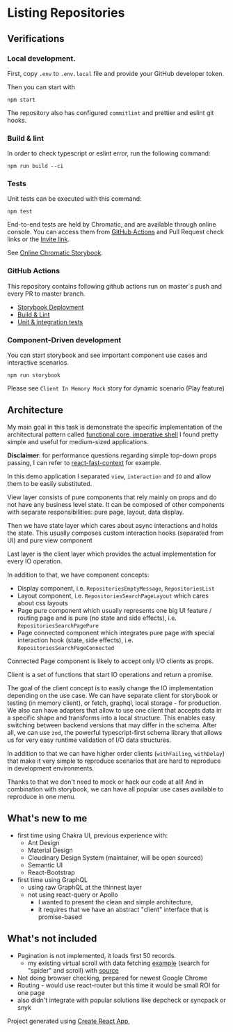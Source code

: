 # Listing Repositories

## Verifications

### Local development.

First, copy `.env` to `.env.local` file and provide your GitHub developer token.

Then you can start with

```shell
npm start
```

The repository also has configured `commitlint` and prettier and eslint git hooks.

### Build & lint

In order to check typescript or eslint error, run the following command:

```shell
npm run build --ci
```

### Tests

Unit tests can be executed with this command:

```shell
npm test
```

End-to-end tests are held by Chromatic, and are available through online console.
You can access them from [GitHub Actions](https://github.com/adamborowski/react-arch-demo/actions)
and Pull Request check links or the [Invite link](https://www.chromatic.com/start?inviteToken=c1f1799677414c5ea8c88c4a7fe6e323&appId=63bc6c85068cfb74e4b8240d).

See [Online Chromatic Storybook](https://www.chromatic.com/library?appId=63bc6c85068cfb74e4b8240d&branch=master).

### GitHub Actions

This repository contains following github actions run on master`s push and every PR to master branch.

- [Storybook Deployment](https://github.com/adamborowski/react-arch-demo/actions/workflows/chromatic.yml)
- [Build & Lint](https://github.com/adamborowski/react-arch-demo/actions/workflows/build.yml)
- [Unit & integration tests](https://github.com/adamborowski/react-arch-demo/actions/workflows/test.yml)

### Component-Driven development

You can start storybook and see important component use cases and interactive scenarios.

```shell
npm run storybook
```

Please see `Client In Memory Mock` story for dynamic scenario (Play feature)

## Architecture

My main goal in this task is demonstrate the specific implementation of the architectural
pattern called [functional core, imperative shell](https://kennethlange.com/functional-core-imperative-shell/)
I found pretty simple and useful for medium-sized applications.

**Disclaimer**: for performance questions regarding simple top-down props passing, I can refer to [react-fast-context](https://github.com/adamborowski/passionware/tree/master/packages/react-fast-context) for example.

In this demo application I separated `view`, `interaction` and `IO` and allow them to be easily substituted.

View layer consists of pure components that rely mainly on props and do not have any business level state.
It can be composed of other components with separate responsibilities: pure page, layout, data display.

Then we have state layer which cares about async interactions and holds the state.
This usually composes custom interaction hooks (separated from UI) and pure view component

Last layer is the client layer which provides the actual implementation for every IO operation.

In addition to that, we have component concepts:

- Display component, i.e. `RepositoriesEmptyMessage`, `RepositoriesList`
- Layout component, i.e. `RepositoriesSearchPageLayout` which cares about css layouts
- Page pure component which usually represents one big UI feature / routing page and is pure (no state and side effects), i.e. `RepositoriesSearchPagePure`
- Page connected component which integrates pure page with special interaction hook (state, side effects), i.e. `RepositoriesSearchPageConnected`

Connected Page component is likely to accept only I/O clients as props.

Client is a set of functions that start IO operations and return a promise.

The goal of the client concept is to easily change the IO implementation depending on the use case.
We can have separate client for storybook or testing (in memory client), or fetch, graphql, local storage - for production.
We also can have adapters that allow to use one client that accepts data in a specific shape and transforms into a local structure.
This enables easy switching between backend versions that may differ in the schema.
After all, we can use `zod`, the powerful typescript-first schema library that allows us for very easy runtime validation of I/O data structures.

In addition to that we can have higher order clients (`withFailing`, `withDelay`) that make it very simple to reproduce scenarios that are hard to reproduce in development environments.

Thanks to that we don't need to mock or hack our code at all!
And in combination with storybook, we can have all popular use cases available to reproduce in one menu.

## What's new to me

- first time using Chakra UI, previous experience with:
  - Ant Design
  - Material Design
  - Cloudinary Design System (maintainer, will be open sourced)
  - Semantic UI
  - React-Bootstrap
- first time using GraphQL
  - using raw GraphQL at the thinnest layer
  - not using react-query or Apollo
    - I wanted to present the clean and simple architecture,
    - it requires that we have an abstract "client" interface that is promise-based

## What's not included

- Pagination is not implemented, it loads first 50 records.
  - my existing virtual scroll with data fetching [example](https://adamborowski.github.io/imdb-hooks) (search for "spider" and scroll) with [source](https://github.com/adamborowski/imdb-hooks/tree/master/src/aspects/list)
- Not doing browser checking, prepared for newest Google Chrome
- Routing - would use react-router but this time it would be small ROI for one page
- also didn't integrate with popular solutions like depcheck or syncpack or snyk

Project generated using [Create React App](https://create-react-app.dev/),

